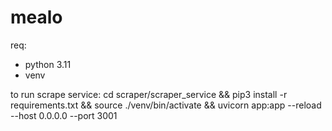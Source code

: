 # mealo

req:

- python 3.11
- venv

to run scrape service:
cd scraper/scraper_service && pip3 install -r requirements.txt && source ./venv/bin/activate && uvicorn app:app --reload --host 0.0.0.0 --port 3001
